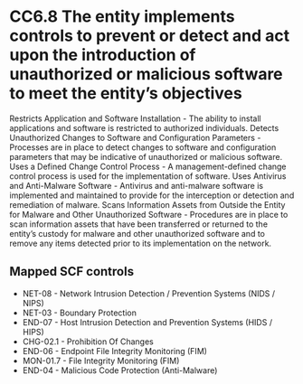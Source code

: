 # CC6.8 The entity implements controls to prevent or detect and act upon the introduction of unauthorized or malicious software to meet the entity’s objectives
Restricts Application and Software Installation - The ability to install applications and software is restricted to authorized individuals. Detects Unauthorized Changes to Software and Configuration Parameters - Processes are in place to detect changes to software and configuration parameters that may be indicative of unauthorized or malicious software. Uses a Defined Change Control Process - A management-defined change control process is used for the implementation of software. Uses Antivirus and Anti-Malware Software - Antivirus and anti-malware software is implemented and maintained to provide for the interception or detection and remediation of malware. Scans Information Assets from Outside the Entity for Malware and Other Unauthorized Software - Procedures are in place to scan information assets that have been transferred or returned to the entity’s custody for malware and other unauthorized software and to remove any items detected prior to its implementation on the network.
## Mapped SCF controls
- NET-08 - Network Intrusion Detection / Prevention Systems (NIDS / NIPS)
- NET-03 - Boundary Protection
- END-07 - Host Intrusion Detection and Prevention Systems (HIDS / HIPS)
- CHG-02.1 - Prohibition Of Changes
- END-06 - Endpoint File Integrity Monitoring (FIM)
- MON-01.7 - File Integrity Monitoring (FIM)
- END-04 - Malicious Code Protection (Anti-Malware)
